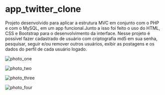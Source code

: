 # app_twitter_clone

Projeto desenvolvido para aplicar a estrutura MVC em conjunto com o PHP e com o MySQL,
em um app funcional.Junto a isso foi feito o uso do HTML, CSS e Bootstrap para o 
desenvolvimento da interface. Nesse projeto é possível fazer cadastrado de usuário com
criptografia md5 em sua senha, pesquisar, seguir e/ou remover outros usuários,  exibir
as postagens e os dados do perfil de cada usuário logado.

![photo_one](https://user-images.githubusercontent.com/88064533/169432037-27545074-f714-48a2-a9d3-b85323916bee.png)

![photo_two](https://user-images.githubusercontent.com/88064533/169432044-109b0069-ab9f-4d40-bc88-d43d0ac54fdf.png)

![photo_three](https://user-images.githubusercontent.com/88064533/169432051-9da2d4c1-6f87-49b8-9ea4-d642b2ddd793.png)

![photo_four](https://user-images.githubusercontent.com/88064533/169432060-15764924-d5df-4c13-bbf7-3b14558c862f.png)
